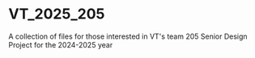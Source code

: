 # VT_2025_205
A collection of files for those interested in VT's team 205 Senior Design Project for the 2024-2025 year
